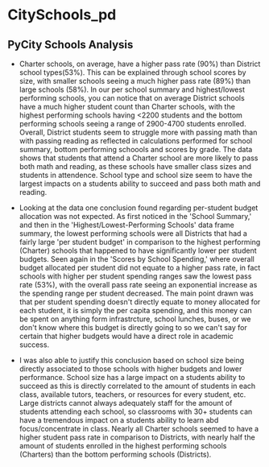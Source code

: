 # CitySchools_pd

## PyCity Schools Analysis

- Charter schools, on average, have a higher pass rate (90%) than District school types(53%). This can be explained through school scores by size, with smaller schools seeing a much higher pass rate (89%) than large schools (58%). In our per school summary and highest/lowest performing schools, you can notice that on average District schools have a much higher student count than Charter schools, with the highest performing schools having <2200 students and the bottom performing schools seeing a range of 2900-4700 students enrolled. Overall, District students seem to struggle more with passing math than with passing reading as reflected in calculations performed for school summary, bottom performing schoools and scores by grade. The data shows that students that attend a Charter school are more likely to pass both math and reading, as these schools have smaller class sizes and students in attendence. School type and school size seem to have the largest impacts on a students ability to succeed and pass both math and reading.
  
- Looking at the data one conclusion found regarding per-student budget allocation was not expected. As first noticed in the 'School Summary,' and then in the 'Highest/Lowest-Performing Schools' data frame summary, the lowest performing schools were all Districts that had a fairly large 'per student budget' in comparison to the highest performing (Charter) schools that happened to have significantly lower per student budgets. Seen again in the 'Scores by School Spending,' where overall budget allocated per student did not equate to a higher pass rate, in fact schools with higher per student spending ranges saw the lowest pass rate (53%), with the overall pass rate seeing an exponential increase as the spending range per student decreased. The main point drawn was that per student spending doesn't directly equate to money allocated for each student, it is simply the per capita spending, and this money can be spent on anything form infrastrcture, school lunches, buses, or we don't know where this budget is directly going to so we can't say for certain that higher budgets would have a direct role in academic success.
- I was also able to justify this conclusion based on school size being directly associated to those schools with higher budgets and lower performance. School size has a large impact on a students ability to succeed as this is directly correlated to the amount of students in each class, available tutors, teachers, or resources for every student, etc. Large districts cannot always adequately staff for the amount of students attending each school, so classrooms with 30+ students can have a tremendous impact on a students ability to learn abd focus/concentrate in class. Nearly all Charter schools seemed to have a higher student pass rate in comparison to Districts, with nearly half the amount of students enrolled in the highest performing schools (Charters) than the bottom performing schools (Districts).
